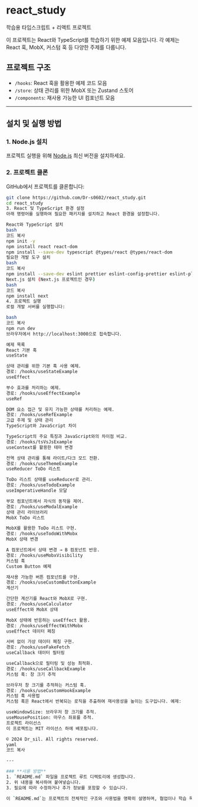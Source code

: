 # react_study
학습용 타입스크립트 + 리액트 프로젝트

이 프로젝트는 React와 TypeScript를 학습하기 위한 예제 모음입니다. 각 예제는 React 훅, MobX, 커스텀 훅 등 다양한 주제를 다룹니다.

## 프로젝트 구조
- `/hooks`: React 훅을 활용한 예제 코드 모음
- `/store`: 상태 관리를 위한 MobX 또는 Zustand 스토어
- `/components`: 재사용 가능한 UI 컴포넌트 모음

---

## 설치 및 실행 방법

### 1. Node.js 설치
프로젝트 실행을 위해 [Node.js](https://nodejs.org) 최신 버전을 설치하세요.

### 2. 프로젝트 클론
GitHub에서 프로젝트를 클론합니다:
```bash
git clone https://github.com/Dr-s0602/react_study.git
cd react_study
3. React 및 TypeScript 환경 설정
아래 명령어를 실행하여 필요한 패키지를 설치하고 React 환경을 설정합니다.

React와 TypeScript 설치
bash
코드 복사
npm init -y
npm install react react-dom
npm install --save-dev typescript @types/react @types/react-dom
필요한 개발 도구 설치
bash
코드 복사
npm install --save-dev eslint prettier eslint-config-prettier eslint-plugin-react eslint-plugin-react-hooks
Next.js 설치 (Next.js 프로젝트인 경우)
bash
코드 복사
npm install next
4. 프로젝트 실행
로컬 개발 서버를 실행합니다:

bash
코드 복사
npm run dev
브라우저에서 http://localhost:3000으로 접속합니다.

예제 목록
React 기본 훅
useState

상태 관리를 위한 기본 훅 사용 예제.
경로: /hooks/useStateExample
useEffect

부수 효과를 처리하는 예제.
경로: /hooks/useEffectExample
useRef

DOM 요소 접근 및 유지 가능한 상태를 처리하는 예제.
경로: /hooks/useRefExample
고급 주제 및 상태 관리
TypeScript와 JavaScript 차이

TypeScript의 주요 특징과 JavaScript와의 차이점 비교.
경로: /hooks/tsVsJsExample
useContext를 활용한 테마 변경

전역 상태 관리를 통해 라이트/다크 모드 전환.
경로: /hooks/useThemeExample
useReducer ToDo 리스트

ToDo 리스트 상태를 useReducer로 관리.
경로: /hooks/useTodoExample
useImperativeHandle 모달

부모 컴포넌트에서 자식의 동작을 제어.
경로: /hooks/useModalExample
상태 관리 라이브러리
MobX ToDo 리스트

MobX를 활용한 ToDo 리스트 구현.
경로: /hooks/useTodoWithMobx
MobX 상태 변경

A 컴포넌트에서 상태 변경 → B 컴포넌트 반응.
경로: /hooks/useMobxVisibility
커스텀 훅
Custom Button 예제

재사용 가능한 버튼 컴포넌트를 구현.
경로: /hooks/useCustomButtonExample
계산기

간단한 계산기를 React와 MobX로 구현.
경로: /hooks/useCalculator
useEffect와 MobX 상태

MobX 상태에 반응하는 useEffect 활용.
경로: /hooks/useEffectWithMobx
useEffect 데이터 페칭

서버 없이 가상 데이터 페칭 구현.
경로: /hooks/useFakeFetch
useCallback 데이터 필터링

useCallback으로 필터링 및 성능 최적화.
경로: /hooks/useCallbackExample
커스텀 훅: 창 크기 추적

브라우저 창 크기를 추적하는 커스텀 훅.
경로: /hooks/useCustomHookExample
커스텀 훅 사용법
커스텀 훅은 React에서 반복되는 로직을 추출하여 재사용성을 높이는 도구입니다. 예제:

useWindowSize: 브라우저 창 크기를 추적.
useMousePosition: 마우스 좌표를 추적.
프로젝트 라이선스
이 프로젝트는 MIT 라이선스 하에 배포됩니다.

© 2024 Dr_sil. All rights reserved.
yaml
코드 복사

---

### **사용 방법**
1. `README.md` 파일을 프로젝트 루트 디렉토리에 생성합니다.
2. 위 내용을 복사하여 붙여넣습니다.
3. 필요에 따라 수정하거나 추가 정보를 포함할 수 있습니다.

이 `README.md`는 프로젝트의 전체적인 구조와 사용법을 명확히 설명하며, 협업이나 학습 목적으로 적합합니다. 😊